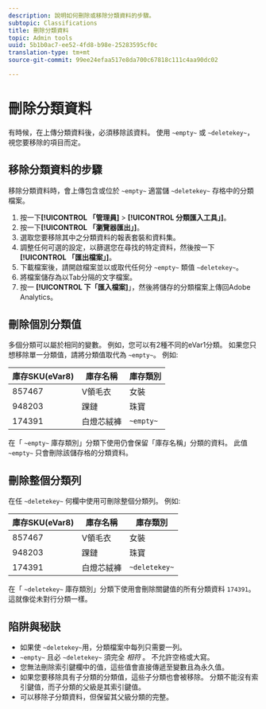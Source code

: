```yaml
---
description: 說明如何刪除或移除分類資料的步驟。
subtopic: Classifications
title: 刪除分類資料
topic: Admin tools
uuid: 5b1b0ac7-ee52-4fd8-b98e-25283595cf0c
translation-type: tm+mt
source-git-commit: 99ee24efaa517e8da700c67818c111c4aa90dc02

---
```



# 刪除分類資料

有時候，在上傳分類資料後，必須移除該資料。 使用 `~empty~` 或 `~deletekey~`，視您要移除的項目而定。

## 移除分類資料的步驟

移除分類資料時，會上傳包含或位於 `~empty~` 適當儲 `~deletekey~` 存格中的分類檔案。

1. 按一下&#x200B;**[!UICONTROL 「管理員]** &gt; **[!UICONTROL 分類匯入工具」]**。
1. 按一下&#x200B;**[!UICONTROL 「瀏覽器匯出」]**。
1. 選取您要移除其中之分類資料的報表套裝和資料集。
1. 調整任何可選的設定，以篩選您在尋找的特定資料，然後按一下&#x200B;**[!UICONTROL 「匯出檔案」]**。
1. 下載檔案後，請開啟檔案並以或取代任何分 `~empty~` 類值 `~deletekey~`。
1. 將檔案儲存為以Tab分隔的文字檔案。
1. 按一 **[!UICONTROL 下「匯入檔案]**」，然後將儲存的分類檔案上傳回Adobe Analytics。

## 刪除個別分類值

多個分類可以屬於相同的變數。 例如，您可以有2種不同的eVar1分類。 如果您只想移除單一分類值，請將分類值取代為 `~empty~`。 例如:

| 庫存SKU(eVar8) | 庫存名稱 | 庫存類別 |
| --- | --- | --- |
| 857467 | V領毛衣 | 女裝 |
| 948203 | 踝鏈 | 珠寶 |
| 174391 | 白燈芯絨褲 | `~empty~` |

在「 `~empty~` 庫存類別」分類下使用仍會保留「庫存名稱」分類的資料。 此值 `~empty~` 只會刪除該儲存格的分類資料。

## 刪除整個分類列

在任 `~deletekey~` 何欄中使用可刪除整個分類列。 例如:

| 庫存SKU(eVar8) | 庫存名稱 | 庫存類別 |
| --- | --- | --- |
| 857467 | V領毛衣 | 女裝 |
| 948203 | 踝鏈 | 珠寶 |
| 174391 | 白燈芯絨褲 | `~deletekey~` |

在「 `~deletekey~` 庫存類別」分類下使用會刪除關鍵值的所有分類資料 `174391`。 這就像從未對行分類一樣。

## 陷阱與秘訣

* 如果使 `~deletekey~`用，分類檔案中每列只需要一列。
* `~empty~` 且必 `~deletekey~` 須完全 *相符* 。 不允許空格或大寫。
* 您無法刪除索引鍵欄中的值，這些值會直接傳遞至變數且為永久值。
* 如果您要移除具有子分類的分類值，這些子分類也會被移除。 分類不能沒有索引鍵值，而子分類的父級是其索引鍵值。
* 可以移除子分類資料，但保留其父級分類的完整。
